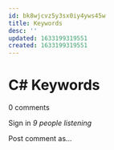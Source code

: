 ```yaml
---
id: bk8wjcvz5y3sx0iy4yws45w
title: Keywords
desc: ''
updated: 1633199319551
created: 1633199319551
---
```


# C# Keywords

0 comments

Sign in
*9 people listening*

Post comment as...
